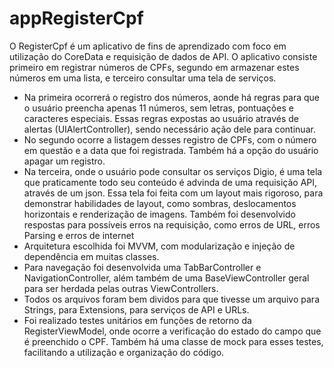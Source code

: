# appRegisterCpf

O RegisterCpf é um aplicativo de fins de aprendizado com foco em utilização do CoreData e requisição de dados de API. O aplicativo consiste primeiro em registrar números de CPFs, segundo em armazenar estes números em uma lista, e terceiro consultar uma tela de serviços.

- Na primeira ocorrerá o registro dos números, aonde há regras para que o usuário preencha apenas 11 números, sem letras, pontuações e caracteres especiais. Essas regras expostas ao usuário através de alertas (UIAlertController), sendo necessário ação dele para continuar. 
- No segundo ocorre a listagem desses registro de CPFs, com o número em questão e a data que foi registrada. Também há a opção do usuário apagar um registro.
- Na terceira, onde o usuário pode consultar os serviços Digio, é uma tela que praticamente todo seu conteúdo é advinda de uma requisição API, através de um json. Essa tela foi feita com um layout mais rigoroso, para demonstrar habilidades de layout, como sombras, deslocamentos horizontais e renderização de imagens. Também foi desenvolvido respostas para possíveis erros na requisição, como erros de URL, erros Parsing e erros de internet
- Arquitetura escolhida foi MVVM, com modularização e injeção de dependência em muitas classes. 
- Para navegação foi desenvolvida uma TabBarController e NavigationController, além também de uma BaseViewController geral para ser herdada pelas outras ViewControllers. 
- Todos os arquivos foram bem dividos para que tivesse um arquivo para Strings, para Extensions, para serviços de API e URLs.
- Foi realizado testes unitários em funções de retorno da RegisterViewModel, onde ocorre a verificação do estado do campo que é preenchido o CPF. Também há uma classe de mock para esses testes, facilitando a utilização e organização do código.
